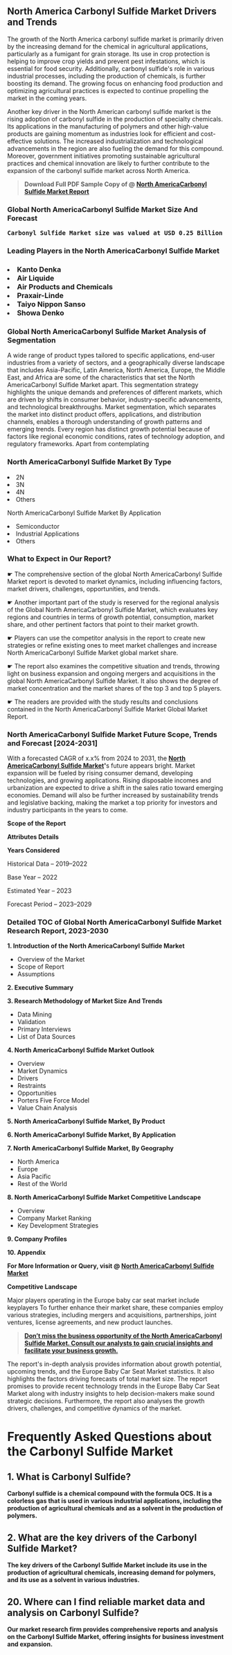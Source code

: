 <p> <h2>North America Carbonyl Sulfide Market Drivers and Trends</h2><p>The growth of the North America carbonyl sulfide market is primarily driven by the increasing demand for the chemical in agricultural applications, particularly as a fumigant for grain storage. Its use in crop protection is helping to improve crop yields and prevent pest infestations, which is essential for food security. Additionally, carbonyl sulfide's role in various industrial processes, including the production of chemicals, is further boosting its demand. The growing focus on enhancing food production and optimizing agricultural practices is expected to continue propelling the market in the coming years.</p><p>Another key driver in the North American carbonyl sulfide market is the rising adoption of carbonyl sulfide in the production of specialty chemicals. Its applications in the manufacturing of polymers and other high-value products are gaining momentum as industries look for efficient and cost-effective solutions. The increased industrialization and technological advancements in the region are also fueling the demand for this compound. Moreover, government initiatives promoting sustainable agricultural practices and chemical innovation are likely to further contribute to the expansion of the carbonyl sulfide market across North America.</p></p><blockquote id="" class=""><strong>Download Full PDF Sample Copy of @&nbsp;<a href="https://www.verifiedmarketreports.com/download-sample/?rid=744372&utm_source=GitHub-Jan&utm_medium=251" target="_blank">North AmericaCarbonyl Sulfide Market Report</a>&nbsp;&nbsp;</strong></blockquote><h3 id="" class=""><strong>Global&nbsp;North AmericaCarbonyl Sulfide Market Size And Forecast</strong></h3><pre class="reader-text-block__code-block"><strong>Carbonyl Sulfide Market size was valued at USD 0.25 Billion in 2022 and is projected to reach USD 0.50 Billion by 2030, growing at a CAGR of 11.80% from 2024 to 2030.</strong></pre><h3 id="" class="">Leading Players in the&nbsp;North AmericaCarbonyl Sulfide Market</h3><h3 class=""></Li><Li>Kanto Denka</Li><Li> Air Liquide</Li><Li> Air Products and Chemicals</Li><Li> Praxair-Linde</Li><Li> Taiyo Nippon Sanso</Li><Li> Showa Denko</h3><h3 id="" class="">Global&nbsp;North AmericaCarbonyl Sulfide Market Analysis of Segmentation</h3><p id="" class="">A wide range of product types tailored to specific applications, end-user industries from a variety of sectors, and a geographically diverse landscape that includes Asia-Pacific, Latin America, North America, Europe, the Middle East, and Africa are some of the characteristics that set the North AmericaCarbonyl Sulfide Market apart. This segmentation strategy highlights the unique demands and preferences of different markets, which are driven by shifts in consumer behavior, industry-specific advancements, and technological breakthroughs. Market segmentation, which separates the market into distinct product offers, applications, and distribution channels, enables a thorough understanding of growth patterns and emerging trends. Every region has distinct growth potential because of factors like regional economic conditions, rates of technology adoption, and regulatory frameworks. Apart from contemplating</p><h3 id="" class="">North AmericaCarbonyl Sulfide Market&nbsp;By Type</h3><p></Li><Li>2N</Li><Li> 3N</Li><Li> 4N</Li><Li> Others</p><div class="" data-test-id=""><p>North AmericaCarbonyl Sulfide Market&nbsp;By Application</p></div><p class=""></Li><Li>Semiconductor</Li><Li> Industrial Applications</Li><Li> Others</p><div class="" data-test-id=""><h3><span class="">What to Expect in Our Report?</span></h3></div><div class="" data-test-id=""><p><span class="">☛ The comprehensive section of the global North AmericaCarbonyl Sulfide Market report is devoted to market dynamics, including influencing factors, market drivers, challenges, opportunities, and trends.</span></p></div><div class="" data-test-id=""><p><span class="">☛ Another important part of the study is reserved for the regional analysis of the Global North AmericaCarbonyl Sulfide Market, which evaluates key regions and countries in terms of growth potential, consumption, market share, and other pertinent factors that point to their market growth.</span></p></div><div class="" data-test-id=""><p><span class="">☛ Players can use the competitor analysis in the report to create new strategies or refine existing ones to meet market challenges and increase North AmericaCarbonyl Sulfide Market global market share.</span></p></div><div class="" data-test-id=""><p><span class="">☛ The report also examines the competitive situation and trends, throwing light on business expansion and ongoing mergers and acquisitions in the global North AmericaCarbonyl Sulfide Market. It also shows the degree of market concentration and the market shares of the top 3 and top 5 players.</span></p></div><div class="" data-test-id=""><p><span class="">☛ The readers are provided with the study results and conclusions contained in the North AmericaCarbonyl Sulfide Market Global Market Report.</span></p></div><div class="" data-test-id=""><h3><span class="">North AmericaCarbonyl Sulfide Market Future Scope, Trends and Forecast [2024-2031]</span></h3></div><div class="" data-test-id=""><p><span class="">With a forecasted CAGR of x.x% from 2024 to 2031, the <strong><a href="https://www.verifiedmarketreports.com/download-sample/?rid=744372&utm_source=GitHub-Jan&utm_medium=251" target="_blank">North AmericaCarbonyl Sulfide Market</a>'</strong>s future appears bright. Market expansion will be fueled by rising consumer demand, developing technologies, and growing applications. Rising disposable incomes and urbanization are expected to drive a shift in the sales ratio toward emerging economies. Demand will also be further increased by sustainability trends and legislative backing, making the market a top priority for investors and industry participants in the years to come.</span></p><p id="ember66" class="ember-view reader-text-block__paragraph"><strong>Scope of the Report</strong></p><p id="ember67" class="ember-view reader-text-block__paragraph"><strong>Attributes Details</strong></p><p id="ember68" class="ember-view reader-text-block__paragraph"><strong>Years Considered</strong></p><p id="ember69" class="ember-view reader-text-block__paragraph">Historical Data &ndash; 2019&ndash;2022</p><p id="ember70" class="ember-view reader-text-block__paragraph">Base Year &ndash; 2022</p><p id="ember71" class="ember-view reader-text-block__paragraph">Estimated Year &ndash; 2023</p><p id="ember72" class="ember-view reader-text-block__paragraph">Forecast Period &ndash; 2023&ndash;2029</p></div><h3 id="" class="">Detailed TOC of Global North AmericaCarbonyl Sulfide Market Research Report, 2023-2030</h3><p id="" class=""><strong>1. Introduction of the North AmericaCarbonyl Sulfide Market</strong></p><ul><li>Overview of the Market</li><li>Scope of Report</li><li>Assumptions</li></ul><p id="" class=""><strong>2. Executive Summary</strong></p><p id="" class=""><strong>3. Research Methodology of Market Size And Trends</strong></p><ul><li>Data Mining</li><li>Validation</li><li>Primary Interviews</li><li>List of Data Sources</li></ul><p id="" class=""><strong>4. North AmericaCarbonyl Sulfide Market Outlook</strong></p><ul><li>Overview</li><li>Market Dynamics</li><li>Drivers</li><li>Restraints</li><li>Opportunities</li><li>Porters Five Force Model</li><li>Value Chain Analysis</li></ul><p id="" class=""><strong>5. North AmericaCarbonyl Sulfide Market, By Product</strong></p><p id="" class=""><strong>6. North AmericaCarbonyl Sulfide Market, By Application</strong></p><p id="" class=""><strong>7. North AmericaCarbonyl Sulfide Market, By Geography</strong></p><ul><li>North America</li><li>Europe</li><li>Asia Pacific</li><li>Rest of the World</li></ul><p id="" class=""><strong>8. North AmericaCarbonyl Sulfide Market Competitive Landscape</strong></p><ul><li>Overview</li><li>Company Market Ranking</li><li>Key Development Strategies</li></ul><p id="" class=""><strong>9. Company Profiles</strong></p><p id="" class=""><strong>10. Appendix</strong></p><p><strong>For More Information or Query, visit&nbsp;@ <a href="https://www.verifiedmarketreports.com/product/carbonyl-sulfide-market/" target="_blank">North AmericaCarbonyl Sulfide Market</a></strong></p><p id="ember61" class="ember-view reader-text-block__paragraph"><strong>Competitive Landscape</strong></p><p id="ember62" class="ember-view reader-text-block__paragraph">Major players operating in the Europe baby car seat market include keyplayers To further enhance their market share, these companies employ various strategies, including mergers and acquisitions, partnerships, joint ventures, license agreements, and new product launches.</p><blockquote id="ember63" class="ember-view reader-text-block__blockquote"><strong><a href="https://www.verifiedmarketreports.com/download-sample/?rid=744372&utm_source=GitHub-Jan&utm_medium=251" target="_blank">Don&rsquo;t miss the business opportunity of the North AmericaCarbonyl Sulfide Market. Consult our analysts to gain crucial insights and facilitate your business growth.</a></strong></blockquote><p id="ember64" class="ember-view reader-text-block__paragraph">The report's in-depth analysis provides information about growth potential, upcoming trends, and the Europe Baby Car Seat Market statistics. It also highlights the factors driving forecasts of total market size. The report promises to provide recent technology trends in the Europe Baby Car Seat Market along with industry insights to help decision-makers make sound strategic decisions. Furthermore, the report also analyses the growth drivers, challenges, and competitive dynamics of the market.</p><p class="ember-view reader-text-block__paragraph"><strong> <h1>Frequently Asked Questions about the Carbonyl Sulfide Market</h1> <h2>1. What is Carbonyl Sulfide?</h2> <p>Carbonyl sulfide is a chemical compound with the formula OCS. It is a colorless gas that is used in various industrial applications, including the production of agricultural chemicals and as a solvent in the production of polymers.</p> <h2>2. What are the key drivers of the Carbonyl Sulfide Market?</h2> <p>The key drivers of the Carbonyl Sulfide Market include its use in the production of agricultural chemicals, increasing demand for polymers, and its use as a solvent in various industries.</p> <!-- Add more FAQs and answers here --> <h2>20. Where can I find reliable market data and analysis on Carbonyl Sulfide?</h2> <p>Our market research firm provides comprehensive reports and analysis on the Carbonyl Sulfide Market, offering insights for business investment and expansion.</p></body></html></strong></p>

